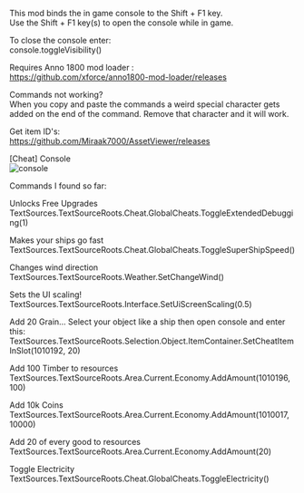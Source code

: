 This mod binds the in game console to the Shift + F1 key.  
Use the Shift + F1 key(s) to open the console while in game.  

To close the console enter:   
console.toggleVisibility()  

Requires Anno 1800 mod loader :  
https://github.com/xforce/anno1800-mod-loader/releases  

Commands not working?  
When you copy and paste the commands a weird special character gets added on the end of the command. Remove that character and it will work.  

Get item ID's:  
https://github.com/Miraak7000/AssetViewer/releases


[Cheat] Console  
![console](https://user-images.githubusercontent.com/50437199/163711160-514efafc-ec26-4621-977f-8eeaffbe8027.jpg)


Commands I found so far:  

Unlocks Free Upgrades  
TextSources.TextSourceRoots.Cheat.GlobalCheats.ToggleExtendedDebugging(1)  
  
Makes your ships go fast   
TextSources.TextSourceRoots.Cheat.GlobalCheats.ToggleSuperShipSpeed()  

Changes wind direction  
TextSources.TextSourceRoots.Weather.SetChangeWind()  

Sets the UI scaling!  
TextSources.TextSourceRoots.Interface.SetUiScreenScaling(0.5)  

Add 20 Grain... Select your object like a ship then open console and enter this:   
TextSources.TextSourceRoots.Selection.Object.ItemContainer.SetCheatItemInSlot(1010192, 20)  

Add 100 Timber to resources  
TextSources.TextSourceRoots.Area.Current.Economy.AddAmount(1010196, 100)  

Add 10k Coins  
TextSources.TextSourceRoots.Area.Current.Economy.AddAmount(1010017, 10000)  

Add 20 of every good to resources  
TextSources.TextSourceRoots.Area.Current.Economy.AddAmount(20)  
  
Toggle Electricity  
TextSources.TextSourceRoots.Cheat.GlobalCheats.ToggleElectricity()  
